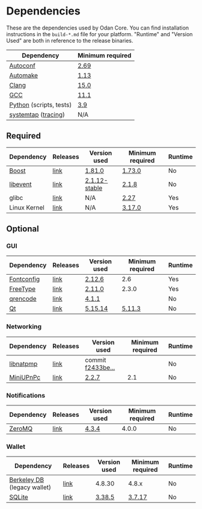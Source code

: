 # Dependencies

These are the dependencies used by Odan Core.
You can find installation instructions in the `build-*.md` file for your platform.
"Runtime" and "Version Used" are both in reference to the release binaries.

| Dependency | Minimum required |
| --- | --- |
| [Autoconf](https://www.gnu.org/software/autoconf/) | [2.69](https://github.com/odan/odan/pull/17769) |
| [Automake](https://www.gnu.org/software/automake/) | [1.13](https://github.com/odan/odan/pull/18290) |
| [Clang](https://clang.llvm.org) | [15.0](https://github.com/odan/odan/pull/29165) |
| [GCC](https://gcc.gnu.org) | [11.1](https://github.com/odan/odan/pull/29091) |
| [Python](https://www.python.org) (scripts, tests) | [3.9](https://github.com/odan/odan/pull/28211) |
| [systemtap](https://sourceware.org/systemtap/) ([tracing](tracing.md))| N/A |

## Required

| Dependency | Releases | Version used | Minimum required | Runtime |
| --- | --- | --- | --- | --- |
| [Boost](../depends/packages/boost.mk) | [link](https://www.boost.org/users/download/) | [1.81.0](https://github.com/odan/odan/pull/26557) | [1.73.0](https://github.com/odan/odan/pull/29066) | No |
| [libevent](../depends/packages/libevent.mk) | [link](https://github.com/libevent/libevent/releases) | [2.1.12-stable](https://github.com/odan/odan/pull/21991) | [2.1.8](https://github.com/odan/odan/pull/24681) | No |
| glibc | [link](https://www.gnu.org/software/libc/) | N/A | [2.27](https://github.com/odan/odan/pull/27029) | Yes |
| Linux Kernel | [link](https://www.kernel.org/) | N/A | [3.17.0](https://github.com/odan/odan/pull/27699) | Yes |

## Optional

### GUI
| Dependency | Releases | Version used | Minimum required | Runtime |
| --- | --- | --- | --- | --- |
| [Fontconfig](../depends/packages/fontconfig.mk) | [link](https://www.freedesktop.org/wiki/Software/fontconfig/) | [2.12.6](https://github.com/odan/odan/pull/23495) | 2.6 | Yes |
| [FreeType](../depends/packages/freetype.mk) | [link](https://freetype.org) | [2.11.0](https://github.com/odan/odan/commit/01544dd78ccc0b0474571da854e27adef97137fb) | 2.3.0 | Yes |
| [qrencode](../depends/packages/qrencode.mk) | [link](https://fukuchi.org/works/qrencode/) | [4.1.1](https://github.com/odan/odan/pull/27312) | | No |
| [Qt](../depends/packages/qt.mk) | [link](https://download.qt.io/official_releases/qt/) | [5.15.14](https://github.com/odan/odan/pull/30198) | [5.11.3](https://github.com/odan/odan/pull/24132) | No |

### Networking
| Dependency | Releases | Version used | Minimum required | Runtime |
| --- | --- | --- | --- | --- |
| [libnatpmp](../depends/packages/libnatpmp.mk) | [link](https://github.com/miniupnp/libnatpmp/) | commit [f2433be...](https://github.com/odan/odan/pull/29708) | | No |
| [MiniUPnPc](../depends/packages/miniupnpc.mk) | [link](https://miniupnp.tuxfamily.org/) | [2.2.7](https://github.com/odan/odan/pull/29707) | 2.1 | No |

### Notifications
| Dependency | Releases | Version used | Minimum required | Runtime |
| --- | --- | --- | --- | --- |
| [ZeroMQ](../depends/packages/zeromq.mk) | [link](https://github.com/zeromq/libzmq/releases) | [4.3.4](https://github.com/odan/odan/pull/23956) | 4.0.0 | No |

### Wallet
| Dependency | Releases | Version used | Minimum required | Runtime |
| --- | --- | --- | --- | --- |
| [Berkeley DB](../depends/packages/bdb.mk) (legacy wallet) | [link](https://www.oracle.com/technetwork/database/database-technologies/berkeleydb/downloads/index.html) | 4.8.30 | 4.8.x | No |
| [SQLite](../depends/packages/sqlite.mk) | [link](https://sqlite.org) | [3.38.5](https://github.com/odan/odan/pull/25378) | [3.7.17](https://github.com/odan/odan/pull/19077) | No |
